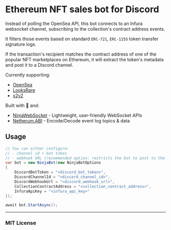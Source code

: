 # Ethereum NFT sales bot for Discord

Instead of polling the OpenSea API, this bot connects to an Infura websocket channel, subscribing to the collection's contract address events.

It filters those events based on standard `ERC-721`, `ERC-1155` token transfer signature logs.

If the transaction's recipient matches the contract address of one of the popular NFT marketplaces on Ethereum, it will extract the token's metadata and post it to a Discord channel.

Currently supporting:
- [OpenSea](https://opensea.io/)
- [LooksRare](https://looksrare.org/)
- [x2y2](https://x2y2.io/)


Built with 💙 and:
- [NinjaWebSocket](https://github.com/ninjastacktech/ninja-websocket-net) - Lightweight, user-friendly WebSocket APIs
- [Netherum.ABI](https://github.com/Nethereum/Nethereum) - Encode/Decode event log topics & data

## Usage
```C#
// You can either configure:
// - channel id + bot token
// - webhook URL (recommended option: restricts the bot to post to the specified channel)
var bot = new NinjaBot(new NinjaBotOptions
{
    DiscordBotToken = "<discord_bot_token>",
    DiscordChannelId = "<discord_channel_id>",
    DiscordWebhookUrl = "<discord_webhook_url>",
    CollectionContractAddress = "<collection_contract_address>",
    InfuraApiKey = "<infura_api_key>"
});

await bot.StartAsync();
```


---

### MIT License
